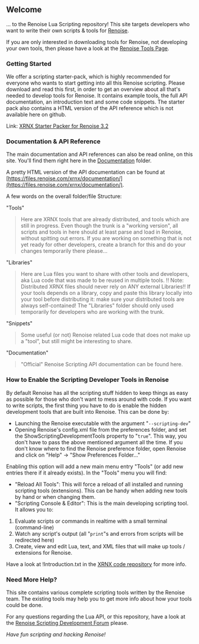 ## Welcome
... to the Renoise Lua Scripting repository! This site targets developers who want to write their own scripts & tools for [Renoise](http://www.renoise.com/). 

If you are only interested in downloading tools for Renoise, not developing your own tools, then please have a look at the [Renoise Tools Page](http://tools.renoise.com/).

### Getting Started
We offer a scripting starter-pack, which is highly recommended for everyone who wants to start getting into all this Renoise scripting. Please download and read this first, in order to get an overview about all that's needed to develop tools for Renoise. It contains example tools, the full API documentation, an introduction text and some code snippets. The starter pack also contains a HTML version of the API reference which is not available here on github.

Link: [XRNX Starter Packer for Renoise 3.2](http://files.renoise.com/xrnx/XrnxStarterPack320.zip)


### Documentation & API Reference
The main documentation and API references can also be read online, on this site. You'll find them right here in the [Documentation](https://github.com/renoise/xrnx/tree/master/Documentation) folder. 

A pretty HTML version of the API documentation can be found at [https://files.renoise.com/xrnx/documentation/](https://files.renoise.com/xrnx/documentation/).

A few words on the overall folder/file Structure:

"Tools"
>   Here are XRNX tools that are already distributed, and tools which are still
  in progress. Even though the trunk is a "working version", all scripts and
  tools in here should at least parse and load in Renoise, without spitting out
  errors. If you are working on something that is not yet ready for other
  developers, create a branch for this and do your changes temporarily there
  please...

"Libraries"
>  Here are Lua files you want to share with other tools and developers, aka
  Lua code that was made to be reused in multiple tools.
  !! Note: Distributed XRNX files should never rely on ANY external Libraries!!
  If your tools depends on a library, copy and paste this library locally into
  your tool before distributing it: make sure your distributed tools are always
  self-contained! The "Libraries" folder should only used temporarily for
  developers who are working with the trunk.

"Snippets"
>  Some useful (or not) Renoise related Lua code that does not make up a "tool",
  but still might be interesting to share.
  
"Documentation"
>  "Official" Renoise Scripting API documentation can be found here.


### How to Enable the Scripting Developer Tools in Renoise
By default Renoise has all the scripting stuff hidden to keep things as easy as possible for those who don't want to mess around with code. If you want to write scripts, the first thing you have to do is enable the hidden development tools that are built into Renoise. This can be done by:

 - Launching the Renoise executable with the argument "`--scripting-dev`"
 - Opening Renoise's config.xml file from the preferences folder, and set the ShowScriptingDevelopmentTools property to "`true`". This way, you don't have to pass the above mentioned argument all the time. If you don't know where to find the Renoise preference folder, open Renoise and click on "Help" -> "Show Preferences Folder..."

Enabling this option will add a new main menu entry "Tools" (or add new entries there if it already exists). In the "Tools" menu you will find:

 - "Reload All Tools": This will force a reload of all installed and running scripting tools (extensions). This can be handy when adding new tools by hand or when changing them.
 - "Scripting Console & Editor": This is the main developing scripting tool. It allows you to:
  1. Evaluate scripts or commands in realtime with a small terminal (command-line)
  2. Watch any script's output (all "`print`"s and errors from scripts will be redirected here)
  3. Create, view and edit Lua, text, and XML files that will make up tools / extensions for Renoise.

Have a look at !Introduction.txt in the [XRNX code repository](https://github.com/renoise/xrnx/tree/master/Documentation) for more info.

### Need More Help?
This site contains various complete scripting tools written by the Renoise team. The existing tools may help you to get more info about how your tools could be done.

For any questions regarding the Lua API, or this repository, have a look at the [Renoise Scripting Development Forum](https://forum.renoise.com/c/renoise-tool-development) please.

*Have fun scripting and hacking Renoise!*
